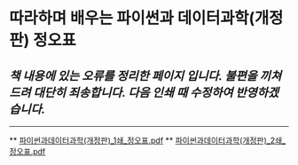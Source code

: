 # 따라하며 배우는 파이썬과 데이터과학(개정판) 정오표
## *책 내용에 있는 오류를 정리한 페이지 입니다. 불편을 끼쳐드려 대단히 죄송합니다. 다음 인쇄 때 수정하여 반영하겠습니다.*

---
** [파이썬과데이터과학(개정판)_1쇄_정오표.pdf](https://github.com/dongupak/DataSciPy/blob/master/errata/파이썬과데이터과학(개정판)_1쇄_정오표.pdf)
** [파이썬과데이터과학(개정판)_2쇄_정오표.pdf](https://github.com/dongupak/DataSciPy/blob/master/errata/파이썬과데이터과학(개정판)_2쇄_정오표.pdf)
